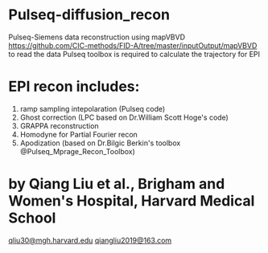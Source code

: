 # Pulseq-diffusion_recon
Pulseq-Siemens data reconstruction
using mapVBVD https://github.com/CIC-methods/FID-A/tree/master/inputOutput/mapVBVD to read the data
Pulseq toolbox is required to calculate the trajectory for EPI
# EPI recon includes: 
1. ramp sampling intepolaration (Pulseq code) 
2. Ghost correction (LPC based on Dr.William Scott Hoge's code) 
3. GRAPPA reconstruction
4. Homodyne for Partial Fourier recon
5. Apodization (based on Dr.Bilgic Berkin's toolbox @Pulseq_Mprage_Recon_Toolbox)
# by Qiang Liu et al., Brigham and Women's Hospital, Harvard Medical School
qliu30@mgh.harvard.edu
qiangliu2019@163.com
